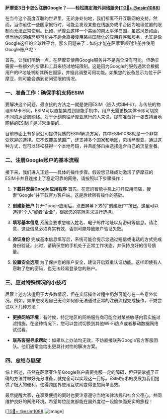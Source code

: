 **萨摩亚3日卡怎么注册Google？——轻松搞定海外网络服务[[TG💪+ @esim1088](https://t.me/s/esim1088)]**

在当今这个高度互联的世界里，无论身处何地，我们都离不开互联网的支持。然而，当你前往一些国家旅行时，可能会发现某些在线服务或平台因为地理位置的限制而无法正常使用。比如，萨摩亚这样一个美丽的南太平洋岛国，虽然风景如画，但当地的网络环境可能并不适合直接使用某些国际化的应用程序和服务，尤其是像Google这样的全球性平台。那么问题来了：如何才能在萨摩亚顺利注册并使用Google账户呢？

首先，让我们明确一点：在萨摩亚使用Google服务并不是完全没有可能，但确实需要一些额外的步骤和工具来绕过地域限制。这是因为Google的服务通常会根据用户的IP地址判断其所在国家，并据此调整可用功能。如果您的设备显示为位于萨摩亚，则可能会遇到访问受限的情况。

### 一、准备工作：确保手机支持ESIM

要解决这个问题，最直接的方法之一就是使用ESIM（嵌入式SIM卡）。与传统的物理SIM卡不同，ESIM可以直接集成到智能手机中，用户无需更换实体卡即可切换不同的运营商网络。对于计划前往萨摩亚旅行的人来说，提前准备好一张支持当地网络的ESIM卡是非常重要的。

目前市面上有多家公司提供优质的ESIM解决方案，其中ESIM1088就是一个非常受欢迎的选择。它不仅覆盖范围广，还支持多个国家和地区，包括萨摩亚。通过这种方式，您可以轻松获得一个本地号码，并且能够自由选择适合自己的流量套餐。

### 二、注册Google账户的基本流程

接下来，我们进入正题——具体的操作步骤。假设您已经成功激活了萨摩亚的ESIM卡并且连接上了稳定可靠的网络，请按照以下步骤操作：

1. **下载并安装Google应用程序**
   首先，在您的智能手机上打开应用商店，搜索“Google”并下载官方客户端。这是后续所有操作的基础。

2. **创建新账户**
   打开Google应用后，点击屏幕下方的“创建账户”按钮。这里可以选择“个人”或者“企业”，根据您的实际需求进行选择。

3. **填写基本信息**
   系统会要求您输入姓名、电子邮件地址以及密码等信息。请注意，这些信息必须真实有效，否则可能导致账户验证失败。

4. **验证身份**
   完成基本信息填写后，系统可能会提示您通过短信或电话的方式完成身份验证。此时，请确保您的手机处于正常工作状态，并保持良好的信号质量。

5. **设置安全选项**
   为了保护您的账户安全，建议开启双重认证功能。这样即使有人窃取了您的密码，也无法轻易登录您的账户。

### 三、应对特殊情况的小技巧

尽管上述方法适用于大多数情况，但在实际操作过程中仍然可能存在一些意外状况。例如，如果您发现自己无论如何都无法通过正常的注册流程完成操作，不妨尝试以下几种方法：

- **更换网络环境**：有时候，特定地区的网络服务商可能会对某些敏感内容实施过滤措施。在这种情况下，您可以尝试切换到其他Wi-Fi热点或者移动数据网络试试看。
  
- **联系客服寻求帮助**：如果以上办法均无效，不妨直接联系Google官方客服团队。他们通常会给出更具针对性的解决方案。

### 四、总结与展望

综上所述，虽然在萨摩亚注册Google账户需要克服一定的障碍，但只要掌握了正确的方法并做好充分准备，就完全可以实现这一目标。ESIM技术的发展为我们提供了极大的便利，使得跨国界使用互联网变得更加简单高效。

最后提醒大家，在享受便捷的同时也要注意遵守当地法律法规和社会公德心，共同维护良好的网络环境。希望每位朋友都能在国外度过一段愉快而充实的旅程！

[[TG💪+ @esim1088](https://t.me/s/esim1088) ![Image](https://i.postimg.cc/4NQfJmqS/Snipaste-2025-05-13-00-14-12.png)]